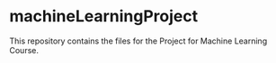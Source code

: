 # machineLearningProject
This repository contains the files for the Project for Machine Learning Course.
